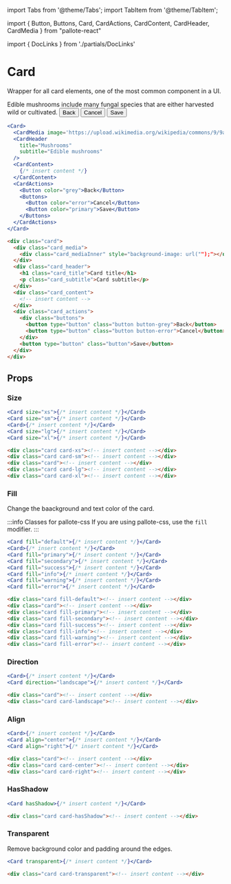 ---
---
import Tabs from '@theme/Tabs';
import TabItem from '@theme/TabItem';

import { Button, Buttons, Card, CardActions, CardContent, CardHeader, CardMedia } from "pallote-react"

import { DocLinks } from './partials/DocLinks'

# Card

Wrapper for all card elements, one of the most common component in a UI.

<DocLinks
  figma="https://www.figma.com/design/bEeQ97jqZFWepD0x4oU5k7/Pallote?node-id=2813-6710&t=ZYFabUeMuvoaOdby-11"
  storybook="https://react.pallote.com/?path=/docs/components-card--docs"
/>

<div class="docs_block">
  <Card>
    <CardMedia image='https://upload.wikimedia.org/wikipedia/commons/9/9a/Chanterelle_Cantharellus_cibarius.jpg' />
    <CardHeader
      title="Mushrooms"
      subtitle="Edible mushrooms"
    />
    <CardContent>Edible mushrooms include many fungal species that are either harvested wild or cultivated.</CardContent>
    <CardActions>
      <Button color="grey">Back</Button>
      <Buttons>
        <Button color="error">Cancel</Button>
        <Button color="primary">Save</Button>
      </Buttons>
    </CardActions>
  </Card>
</div>

<Tabs groupId="package" queryString>
  <TabItem value="react" label="React">

```jsx
<Card>
  <CardMedia image='https://upload.wikimedia.org/wikipedia/commons/9/9a/Chanterelle_Cantharellus_cibarius.jpg' />
  <CardHeader
    title="Mushrooms"
    subtitle="Edible mushrooms"
  />
  <CardContent>
    {/* insert content */}
  </CardContent>
  <CardActions>
    <Button color="grey">Back</Button>
    <Buttons>
      <Button color="error">Cancel</Button>
      <Button color="primary">Save</Button>
    </Buttons>
  </CardActions>
</Card>
```
  </TabItem>
  <TabItem value="css" label="CSS">

```html
<div class="card">
  <div class="card_media">
    <div class="card_mediaInner" style="background-image: url("");"></div>
  </div>  
  <div class="card_header">
    <h1 class="card_title">Card title</h1>
    <p class="card_subtitle">Card subtitle</p>
  </div>
  <div class="card_content">
    <!-- insert content -->
  </div>
  <div class="card_actions">
    <div class="buttons">
      <button type="button" class="button button-grey">Back</button>
      <button type="button" class="button button-error">Cancel</button>
    </div>
    <button type="button" class="button">Save</button>
  </div>
</div>
```
  </TabItem>
</Tabs>

## Props

### Size

<div class="docs_block">
  <Card size="xs"><CardHeader title="XSmall" /></Card>
  <Card size="sm"><CardHeader title="Small" /></Card>
  <Card><CardHeader title="Medium" /></Card>
  <Card size="lg"><CardHeader title="Large" /></Card>
  <Card size="xl"><CardHeader title="XLarge" /></Card>
</div>

<Tabs groupId="package" queryString>
   <TabItem value="react" label="React">
  
```jsx
<Card size="xs">{/* insert content */}</Card>
<Card size="sm">{/* insert content */}</Card>
<Card>{/* insert content */}</Card>
<Card size="lg">{/* insert content */}</Card>
<Card size="xl">{/* insert content */}</Card>
```
  </TabItem>
  <TabItem value="css" label="CSS">

```html
<div class="card card-xs"><!-- insert content --></div>
<div class="card card-sm"><!-- insert content --></div>
<div class="card"><!-- insert content --></div>
<div class="card card-lg"><!-- insert content --></div>
<div class="card card-xl"><!-- insert content --></div>
```
  </TabItem>
</Tabs>

### Fill

Change the baackground and text color of the card.

:::info Classes for pallote-css
If you are using pallote-css, use the `fill` modifier.
:::

<div class="docs_block">
  <Card fill="default"><CardHeader title="Default" /></Card>
  <Card><CardHeader title="Paper" /></Card>
  <Card fill="primary"><CardHeader title="Primary" /></Card>
  <Card fill="secondary"><CardHeader title="Secondary" /></Card>
  <Card fill="success"><CardHeader title="Success" /></Card>
  <Card fill="info"><CardHeader title="Info" /></Card>
  <Card fill="warning"><CardHeader title="Warning" /></Card>
  <Card fill="error"><CardHeader title="Error" /></Card>
</div>

<Tabs groupId="package" queryString>
   <TabItem value="react" label="React">
  
```jsx
<Card fill="default">{/* insert content */}</Card>
<Card>{/* insert content */}</Card>
<Card fill="primary">{/* insert content */}</Card>
<Card fill="secondary">{/* insert content */}</Card>
<Card fill="success">{/* insert content */}</Card>
<Card fill="info">{/* insert content */}</Card>
<Card fill="warning">{/* insert content */}</Card>
<Card fill="error">{/* insert content */}</Card>
```
  </TabItem>
  <TabItem value="css" label="CSS">

```html
<div class="card fill-default"><!-- insert content --></div>
<div class="card"><!-- insert content --></div>
<div class="card fill-primary"><!-- insert content --></div>
<div class="card fill-secondary"><!-- insert content --></div>
<div class="card fill-success"><!-- insert content --></div>
<div class="card fill-info"><!-- insert content --></div>
<div class="card fill-warning"><!-- insert content --></div>
<div class="card fill-error"><!-- insert content --></div>
```
  </TabItem>
</Tabs>

### Direction

<div class="docs_block">
  <Card>
    <CardMedia image='https://upload.wikimedia.org/wikipedia/commons/9/9a/Chanterelle_Cantharellus_cibarius.jpg' />
    <CardHeader title="Portrait" />
  </Card>
  <Card direction="landscape">
    <CardMedia width={100} height={100} image='https://upload.wikimedia.org/wikipedia/commons/9/9a/Chanterelle_Cantharellus_cibarius.jpg' />
    <CardHeader title="Landscape" />
  </Card>
</div>

<Tabs groupId="package" queryString>
   <TabItem value="react" label="React">
  
```jsx
<Card>{/* insert content */}</Card>
<Card direction="landscape">{/* insert content */}</Card>
```
  </TabItem>
  <TabItem value="css" label="CSS">

```html
<div class="card"><!-- insert content --></div>
<div class="card card-landscape"><!-- insert content --></div>
```
  </TabItem>
</Tabs>

### Align

<div class="docs_block">
  <Card><CardHeader title="Left" /></Card>
  <Card align="center"><CardHeader title="Center" /></Card>
  <Card align="right"><CardHeader title="Right" /></Card>
</div>

<Tabs groupId="package" queryString>
   <TabItem value="react" label="React">
  
```jsx
<Card>{/* insert content */}</Card>
<Card align="center">{/* insert content */}</Card>
<Card align="right">{/* insert content */}</Card>
```
  </TabItem>
  <TabItem value="css" label="CSS">

```html
<div class="card"><!-- insert content --></div>
<div class="card card-center"><!-- insert content --></div>
<div class="card card-right"><!-- insert content --></div>
```
  </TabItem>
</Tabs>

### HasShadow

<div class="docs_block">
  <Card hasShadow><CardHeader title="HasShadow" /></Card>
</div>

<Tabs groupId="package" queryString>
   <TabItem value="react" label="React">
  
```jsx
<Card hasShadow>{/* insert content */}</Card>
```
  </TabItem>
  <TabItem value="css" label="CSS">

```html
<div class="card card-hasShadow"><!-- insert content --></div>
```
  </TabItem>
</Tabs>

### Transparent

Remove background color and padding around the edges.

<div class="docs_block">
  <Card transparent><CardHeader title="Transparent" /></Card>
</div>

<Tabs groupId="package" queryString>
   <TabItem value="react" label="React">
  
```jsx
<Card transparent>{/* insert content */}</Card>
```
  </TabItem>
  <TabItem value="css" label="CSS">

```html
<div class="card card-transparent"><!-- insert content --></div>
```
  </TabItem>
</Tabs>
